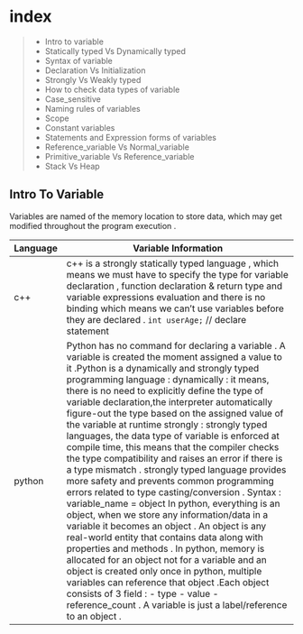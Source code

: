 
# index 
> - Intro to variable 
> - Statically typed Vs Dynamically typed 
> - Syntax of variable 
> - Declaration Vs Initialization
> - Strongly Vs Weakly typed 
> - How to check data types of variable
> - Case_sensitive 
> - Naming rules of variables 
> - Scope 
> - Constant variables 
> - Statements and Expression forms of variables 
> - Reference_variable Vs Normal_variable
> - Primitive_variable Vs Reference_variable
> - Stack Vs Heap


## Intro To Variable 
Variables are named of the memory location to store data, which may get modified 
throughout the program execution . 

| Language | Variable Information |
| --- | --- |
| c++ | c++ is a strongly statically typed language , which means we must have to specify the type for variable declaration , function declaration & return type and variable expressions evaluation and  there is no binding which means we can’t use variables before they are declared . `int userAge;`  // declare statement  | 
| python | Python has no command for declaring a variable . A variable is created the moment assigned a value to it .Python is a dynamically and strongly typed programming language : dynamically : it means, there is no need to explicitly define the type of variable declaration,the interpreter automatically figure-out the type based on the assigned value of the variable at runtime strongly : strongly typed languages, the data type of variable is enforced at compile time, this means that the compiler checks the type compatibility and raises an error if there is a type mismatch . strongly typed language provides more safety and prevents common programming errors related to type casting/conversion . Syntax : variable_name  = object In python, everything is an object, when we store any information/data in a variable it becomes an object . An object is  any real-world entity that contains data along with properties and methods . In python, memory is allocated for an object not for a variable and an object is created only once in python, multiple variables can reference that object .Each object consists of 3 field : - type - value - reference_count . A variable is just a label/reference to an object .|







